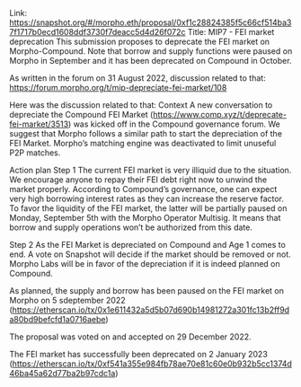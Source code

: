 Link: https://snapshot.org/#/morpho.eth/proposal/0xf1c28824385f5c66cf514ba37f1717b0ecd1608ddf3730f7deacc5d4d26f072c
Title: MIP7 - FEI market deprecation
This submission proposes to deprecate the FEI market on Morpho-Compound. Note that borrow and supply functions were paused on Morpho in September and it has been deprecated on Compound in October.

As written in the forum on 31 August 2022, discussion related to that: https://forum.morpho.org/t/mip-depreciate-fei-market/108

Here was the discussion related to that:
Context
A new conversation to depreciate the Compound FEI Market (https://www.comp.xyz/t/deprecate-fei-market/3513) was kicked off in the Compound governance forum. We suggest that Morpho follows a similar path to start the depreciation of the FEI Market.
Morpho’s matching engine was deactivated to limit unuseful P2P matches.

Action plan
Step 1
The current FEI market is very illiquid due to the situation. We encourage anyone to repay their FEI debt right now to unwind the market properly. According to Compound’s governance, one can expect very high borrowing interest rates as they can increase the reserve factor.
To favor the liquidity of the FEI market, the latter will be partially paused on Monday, September 5th with the Morpho Operator Multisig. It means that borrow and supply operations won’t be authorized from this date.

Step 2
As the FEI Market is depreciated on Compound and Age 1 comes to end. A vote on Snapshot will decide if the market should be removed or not. Morpho Labs will be in favor of the depreciation if it is indeed planned on Compound.

As planned, the supply and borrow has been paused on the FEI market on Morpho on 5 sdeptember 2022 (https://etherscan.io/tx/0x1e611432a5d5b07d690b14981272a301fc13b2ff9da80bd9befcfd1a0716aebe)

The proposal was voted on and accepted on 29 December 2022.

The FEI market has successfully been deprecated on 2 January 2023 (https://etherscan.io/tx/0xf541a355e984fb78ae70e81c60e0b932b5cc1374d46ba45a62d77ba2b97cdc1a)
